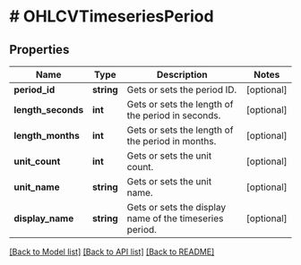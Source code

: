 # # OHLCVTimeseriesPeriod

## Properties

Name | Type | Description | Notes
------------ | ------------- | ------------- | -------------
**period_id** | **string** | Gets or sets the period ID. | [optional]
**length_seconds** | **int** | Gets or sets the length of the period in seconds. | [optional]
**length_months** | **int** | Gets or sets the length of the period in months. | [optional]
**unit_count** | **int** | Gets or sets the unit count. | [optional]
**unit_name** | **string** | Gets or sets the unit name. | [optional]
**display_name** | **string** | Gets or sets the display name of the timeseries period. | [optional]

[[Back to Model list]](../../README.md#models) [[Back to API list]](../../README.md#endpoints) [[Back to README]](../../README.md)
